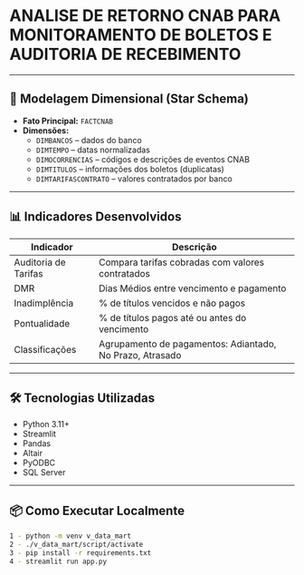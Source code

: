 # ANALISE DE RETORNO CNAB PARA MONITORAMENTO DE BOLETOS E AUDITORIA DE RECEBIMENTO

---

## 🧱 Modelagem Dimensional (Star Schema)

- **Fato Principal:** `FACTCNAB`
- **Dimensões:**
  - `DIMBANCOS` – dados do banco
  - `DIMTEMPO` – datas normalizadas
  - `DIMOCORRENCIAS` – códigos e descrições de eventos CNAB
  - `DIMTITULOS` – informações dos boletos (duplicatas)
  - `DIMTARIFASCONTRATO` – valores contratados por banco

---

## 📊 Indicadores Desenvolvidos

| Indicador               | Descrição                                               |
|-------------------------|----------------------------------------------------------|
| Auditoria de Tarifas    | Compara tarifas cobradas com valores contratados        |
| DMR                     | Dias Médios entre vencimento e pagamento                 |
| Inadimplência           | % de títulos vencidos e não pagos                       |
| Pontualidade            | % de títulos pagos até ou antes do vencimento           |
| Classificações          | Agrupamento de pagamentos: Adiantado, No Prazo, Atrasado|

---

## 🛠️ Tecnologias Utilizadas

- Python 3.11+
- Streamlit
- Pandas
- Altair
- PyODBC
- SQL Server

---

## 📦 Como Executar Localmente

```bash
1 - python -m venv v_data_mart
2 - ./v_data_mart/script/activate
3 - pip install -r requirements.txt
4 - streamlit run app.py
